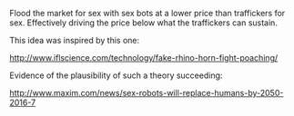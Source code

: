 Flood the market for sex with sex bots at a lower price than traffickers for sex.  Effectively driving the price below what the traffickers can sustain.

This idea was inspired by this one:

http://www.iflscience.com/technology/fake-rhino-horn-fight-poaching/

Evidence of the plausibility of such a theory succeeding:

http://www.maxim.com/news/sex-robots-will-replace-humans-by-2050-2016-7
